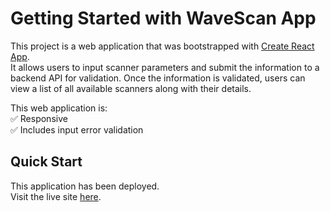 # Getting Started with WaveScan App

This project is a web application that was bootstrapped with [Create React App](https://github.com/facebook/create-react-app).\
It allows users to input scanner parameters and submit the information to a backend API for validation.
Once the information is validated, users can view a list of all available scanners along with their details.

This web application is:\
:white_check_mark: Responsive\
:white_check_mark: Includes input error validation

## Quick Start

This application has been deployed.\
Visit the live site [here](https://bernicetoh.github.io/wavescan-assessment/).
